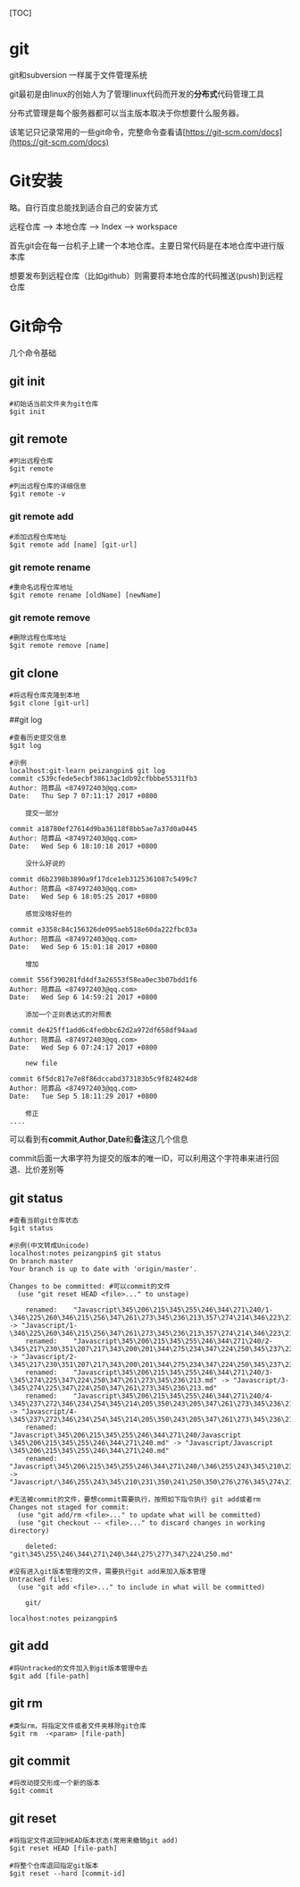 [TOC]

# git

git和subversion 一样属于文件管理系统

git最初是由linux的创始人为了管理linux代码而开发的**分布式**代码管理工具

分布式管理是每个服务器都可以当主版本取决于你想要什么服务器。

该笔记只记录常用的一些git命令，完整命令查看请[https://git-scm.com/docs](https://git-scm.com/docs)





# Git安装

略。自行百度总能找到适合自己的安装方式



远程仓库 —> 本地仓库 —> Index —> workspace



首先git会在每一台机子上建一个本地仓库。主要日常代码是在本地仓库中进行版本库

想要发布到远程仓库（比如github）则需要将本地仓库的代码推送(push)到远程仓库



# Git命令

几个命令基础

## git init

```Shell
#初始话当前文件夹为git仓库
$git init
```


## git remote

```shell
#列出远程仓库
$git remote

#列出远程仓库的详细信息
$git remote -v
```
### git remote add

```shell
#添加远程仓库地址
$git remote add [name] [git-url]
```

### git remote rename

```shell
#重命名远程仓库地址
$git remote rename [oldName] [newName]
```

### git remote remove

```shell
#删除远程仓库地址
$git remote remove [name]
```



## git clone

```shell
#将远程仓库克隆到本地
$git clone [git-url]
```



##git log

```shell
#查看历史提交信息
$git log

#示例
localhost:git-learn peizangpin$ git log
commit c539cfede5ecbf38613ac1db92cfbbbe55311fb3
Author: 陪葬品 <874972403@qq.com>
Date:   Thu Sep 7 07:11:17 2017 +0800

    提交一部分

commit a18780ef27614d9ba36118f8bb5ae7a37d0a0445
Author: 陪葬品 <874972403@qq.com>
Date:   Wed Sep 6 18:10:18 2017 +0800

    没什么好说的

commit d6b2398b3890a9f17dce1eb3125361087c5499c7
Author: 陪葬品 <874972403@qq.com>
Date:   Wed Sep 6 18:05:25 2017 +0800

    感觉没啥好些的

commit e3358c84c156326de095aeb518e60da222fbc03a
Author: 陪葬品 <874972403@qq.com>
Date:   Wed Sep 6 15:01:18 2017 +0800

    增加

commit 556f390281fd4df3a26553f58ea0ec3b07bdd1f6
Author: 陪葬品 <874972403@qq.com>
Date:   Wed Sep 6 14:59:21 2017 +0800

    添加一个正则表达式的对照表

commit de425ff1add6c4fedbbc62d2a972df658df94aad
Author: 陪葬品 <874972403@qq.com>
Date:   Wed Sep 6 07:24:17 2017 +0800

    new file

commit 6f5dc817e7e8f86dccabd373183b5c9f824824d8
Author: 陪葬品 <874972403@qq.com>
Date:   Tue Sep 5 18:11:29 2017 +0800

    修正
....
```

可以看到有**commit**,**Author**,**Date**和**备注**这几个信息

commit后面一大串字符为提交的版本的唯一ID，可以利用这个字符串来进行回退、比价差别等



## git status

```shell
#查看当前git仓库状态
$git status

#示例(中文转成Unicode)
localhost:notes peizangpin$ git status
On branch master
Your branch is up to date with 'origin/master'.

Changes to be committed: #可以commit的文件
  (use "git reset HEAD <file>..." to unstage)

	renamed:    "Javascript\345\206\215\345\255\246\344\271\240/1-\346\225\260\346\215\256\347\261\273\345\236\213\357\274\214\346\223\215\344\275\234\347\254\246\357\274\214\350\257\255\345\217\245\357\274\214\345\207\275\346\225\260.md" -> "Javascript/1-\346\225\260\346\215\256\347\261\273\345\236\213\357\274\214\346\223\215\344\275\234\347\254\246\357\274\214\350\257\255\345\217\245\357\274\214\345\207\275\346\225\260.md"
	renamed:    "Javascript\345\206\215\345\255\246\344\271\240/2-\345\217\230\351\207\217\343\200\201\344\275\234\347\224\250\345\237\237\343\200\201\345\206\205\345\255\230.md" -> "Javascript/2-\345\217\230\351\207\217\343\200\201\344\275\234\347\224\250\345\237\237\343\200\201\345\206\205\345\255\230.md"
	renamed:    "Javascript\345\206\215\345\255\246\344\271\240/3-\345\274\225\347\224\250\347\261\273\345\236\213.md" -> "Javascript/3-\345\274\225\347\224\250\347\261\273\345\236\213.md"
	renamed:    "Javascript\345\206\215\345\255\246\344\271\240/4-\345\237\272\346\234\254\345\214\205\350\243\205\347\261\273\345\236\213.md" -> "Javascript/4-\345\237\272\346\234\254\345\214\205\350\243\205\347\261\273\345\236\213.md"
	renamed:    "Javascript\345\206\215\345\255\246\344\271\240/Javascript \345\206\215\345\255\246\344\271\240.md" -> "Javascript/Javascript \345\206\215\345\255\246\344\271\240.md"
	renamed:    "Javascript\345\206\215\345\255\246\344\271\240/\346\255\243\345\210\231\350\241\250\350\276\276\345\274\217.md" -> "Javascript/\346\255\243\345\210\231\350\241\250\350\276\276\345\274\217.md"

#无法被commit的文件，要想commit需要执行，按照如下指令执行 git add或者rm
Changes not staged for commit:
  (use "git add/rm <file>..." to update what will be committed)
  (use "git checkout -- <file>..." to discard changes in working directory)

	deleted:    "git\345\255\246\344\271\240\344\275\277\347\224\250.md"

#没有进入git版本管理的文件，需要执行git add来加入版本管理
Untracked files:
  (use "git add <file>..." to include in what will be committed)

	git/

localhost:notes peizangpin$ 

```



## git add

```shell
#将Untracked的文件加入到git版本管理中去
$git add [file-path]
```



## git rm

```shell
#类似rm，将指定文件或者文件夹移除git仓库
$git rm  -<param> [file-path]
```



## git commit

```shell
#将改动提交形成一个新的版本
$git commit
```

 

## git reset

```shell
#将指定文件返回到HEAD版本状态(常用来撤销git add)
$git reset HEAD [file-path]

#将整个仓库退回指定git版本
$git reset --hard [commit-id]
```

